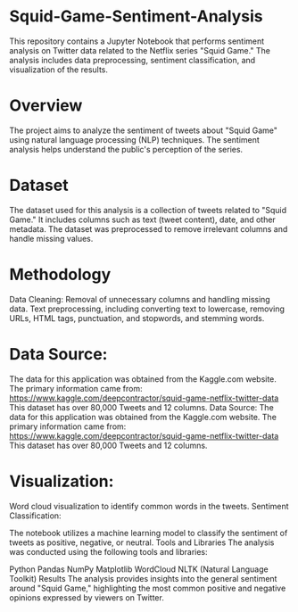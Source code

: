 # Squid-Game-Sentiment-Analysis
This repository contains a Jupyter Notebook that performs sentiment analysis on Twitter data related to the Netflix series "Squid Game." The analysis includes data preprocessing, sentiment classification, and visualization of the results.
# Overview
The project aims to analyze the sentiment of tweets about "Squid Game" using natural language processing (NLP) techniques. The sentiment analysis helps understand the public's perception of the series.

# Dataset
The dataset used for this analysis is a collection of tweets related to "Squid Game." It includes columns such as text (tweet content), date, and other metadata. The dataset was preprocessed to remove irrelevant columns and handle missing values.

# Methodology
Data Cleaning: Removal of unnecessary columns and handling missing data.
Text preprocessing, including converting text to lowercase, removing URLs, HTML tags, punctuation, and stopwords, and stemming words.

# Data Source:
The data for this application was obtained from the Kaggle.com website. The primary information came from: https://www.kaggle.com/deepcontractor/squid-game-netflix-twitter-data This dataset has over 80,000 Tweets and 12 columns. Data Source:
The data for this application was obtained from the Kaggle.com website. The primary information came from: https://www.kaggle.com/deepcontractor/squid-game-netflix-twitter-data This dataset has over 80,000 Tweets and 12 columns. 

# Visualization:

Word cloud visualization to identify common words in the tweets.
Sentiment Classification:

The notebook utilizes a machine learning model to classify the sentiment of tweets as positive, negative, or neutral.
Tools and Libraries
The analysis was conducted using the following tools and libraries:

Python
Pandas
NumPy
Matplotlib
WordCloud
NLTK (Natural Language Toolkit)
Results
The analysis provides insights into the general sentiment around "Squid Game," highlighting the most common positive and negative opinions expressed by viewers on Twitter.
